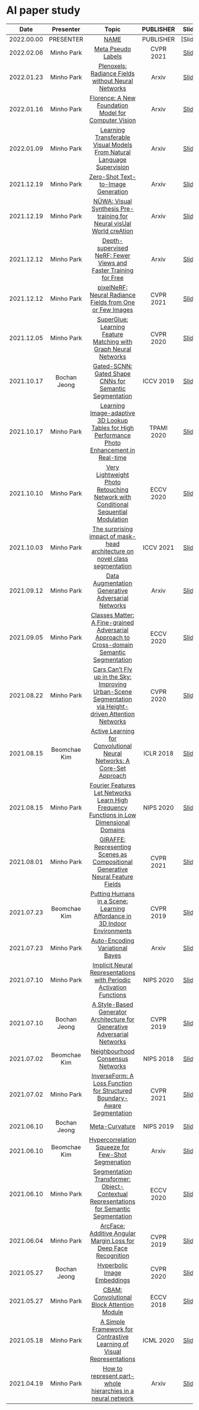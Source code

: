 # AI paper study

|    Date    |  Presenter   |                                                                     Topic                                                                      | PUBLISHER  |                         Slide                         |
| :--------: | :----------: | :--------------------------------------------------------------------------------------------------------------------------------------------: | :--------: | :---------------------------------------------------: |
| 2022.00.00 |  PRESENTER   |                                                                  [NAME](URL)                                                                   | PUBLISHER  |                        [Slide]                        |
| 2022.02.06 |  Minho Park  |                                             [Meta Pseudo Labels](https://arxiv.org/abs/2003.10580)                                             | CVPR 2021  |      [Slide](slides/Meta%20Pseudo%20Labels.pdf)       |
| 2022.01.23 |  Minho Park  |                             [Plenoxels: Radiance Fields without Neural Networks](https://arxiv.org/abs/2112.05131)                             |   Arxiv    |             [Slide](slides/Plenoxels.pdf)             |
| 2022.01.16 |  Minho Park  |                            [Florence: A New Foundation Model for Computer Vision](https://arxiv.org/abs/2111.11432)                            |   Arxiv    |             [Slide](slides/Florence.pdf)              |
| 2022.01.09 |  Minho Park  |                   [Learning Transferable Visual Models From Natural Language Supervision](https://arxiv.org/abs/2103.00020)                    |   Arxiv    |               [Slide](slides/CLIP.pdf)                |
| 2021.12.19 |  Minho Park  |                                     [Zero-Shot Text-to-Image Generation](https://arxiv.org/abs/2102.12092)                                     |   Arxiv    |              [Slide](slides/DALL-E.pdf)               |
| 2021.12.19 |  Minho Park  |                    [NÜWA: Visual Synthesis Pre-training for Neural visUal World creAtion](https://arxiv.org/abs/2111.12417)                    |   Arxiv    |               [Slide](slides/NUWA.pdf)                |
| 2021.12.12 |  Minho Park  |                      [Depth-supervised NeRF: Fewer Views and Faster Training for Free](https://arxiv.org/abs/2107.02791)                       |   Arxiv    |    [Slide](slides/NeRF%20with%20few%20images.pdf)     |
| 2021.12.12 |  Minho Park  |                          [pixelNeRF: Neural Radiance Fields from One or Few Images](https://arxiv.org/abs/2012.02190)                          | CVPR 2021  |    [Slide](slides/NeRF%20with%20few%20images.pdf)     |
| 2021.12.05 |  Minho Park  |                      [SuperGlue: Learning Feature Matching with Graph Neural Networks](https://arxiv.org/abs/1911.11763)                       | CVPR 2020  |        [Slide](slides\SuperGlue_MinhoPark.pdf)        |
| 2021.10.17 | Bochan Jeong |                           [Gated-SCNN: Gated Shape CNNs for Semantic Segmentation](https://arxiv.org/abs/1907.05740)                           | ICCV 2019  |            [Slide](slides/Gated-SCNN.pdf)             |
| 2021.10.17 |  Minho Park  |        [Learning Image-adaptive 3D Lookup Tables for High Performance Photo Enhancement in Real-time](https://arxiv.org/abs/2009.14468)        | TPAMI 2020 |      [Slide](slides/211013_Photo_Retouching.pdf)      |
| 2021.10.10 |  Minho Park  |              [Very Lightweight Photo Retouching Network with Conditional Sequential Modulation](https://arxiv.org/abs/2104.06279)              | ECCV 2020  |      [Slide](slides/211013_Photo_Retouching.pdf)      |
| 2021.10.03 |  Minho Park  |                [The surprising impact of mask-head architecture on novel class segmentation](https://arxiv.org/abs/2104.00613)                 | ICCV 2021  |             [Slide](slides/Deep-MAC.pdf)              |
| 2021.09.12 |  Minho Park  |                             [Data Augmentation Generative Adversarial Networks](https://arxiv.org/abs/1711.04340)                              |   Arxiv    |               [Slide](slides/DAGAN.pdf)               |
| 2021.09.05 |  Minho Park  |         [Classes Matter: A Fine-grained Adversarial Approach to Cross-domain Semantic Segmentation](https://arxiv.org/abs/2007.09222)          | ECCV 2020  |           [Slide](slides/ClassesMatter.pdf)           |
| 2021.08.22 |  Minho Park  |   [Cars Can’t Fly up in the Sky: Improving Urban-Scene Segmentation via Height-driven Attention Networks](https://arxiv.org/abs/2003.05128)    | CVPR 2020  |               [Slide](slides/HANet.pdf)               |
| 2021.08.15 | Beomchae Kim |                   [Active Learning for Convolutional Neural Networks: A Core-Set Approach](https://arxiv.org/abs/1708.00489)                   | ICLR 2018  | [Slide](slides/[바스젠바이오]_20210815세미나_BCK.pdf) |
| 2021.08.15 |  Minho Park  |          [Fourier Features Let Networks Learn High Frequency Functions in Low Dimensional Domains](https://arxiv.org/abs/2006.10739)           | NIPS 2020  |      [Slide](slides/Fourier_Feature_Network.pdf)      |
| 2021.08.01 |  Minho Park  |               [GIRAFFE: Representing Scenes as Compositional Generative Neural Feature Fields](https://arxiv.org/abs/2011.12100)               | CVPR 2021  |     [Slide](slides/210802_GIRAFFE_MinhoPark.pdf)      |
| 2021.07.23 | Beomchae Kim |                  [Putting Humans in a Scene: Learning Affordance in 3D Indoor Environments](https://arxiv.org/abs/1903.05690)                  | CVPR 2019  | [Slide](slides/[바스젠바이오]_20210714세미나_BCK.pdf) |
| 2021.07.23 |  Minho Park  |                                       [Auto-Encoding Variational Bayes](https://arxiv.org/abs/1312.6114)                                       |   Arxiv    |                [Slide](slides/VAE.pdf)                |
| 2021.07.10 |  Minho Park  |                     [Implicit Neural Representations with Periodic Activation Functions](https://arxiv.org/abs/2006.09661)                     | NIPS 2020  |               [Slide](slides/SIREN.pdf)               |
| 2021.07.10 | Bochan Jeong |                  [A Style-Based Generator Architecture for Generative Adversarial Networks](https://arxiv.org/abs/1812.04948)                  | CVPR 2019  |             [Slide](slides/stylegan.pdf)              |
| 2021.07.02 | Beomchae Kim |                                      [Neighbourhood Consensus Networks](https://arxiv.org/abs/1810.10510)                                      | NIPS 2018  |       [Slide](slides/BGB_20210624_Seminar.pdf)        |
| 2021.07.02 |  Minho Park  |                [InverseForm: A Loss Function for Structured Boundary-Aware Segmentation](https://arxiv.org/pdf/2104.02745.pdf)                 | CVPR 2021  |          [Slide](slides/InverseForm.md.pdf)           |
| 2021.06.10 | Bochan Jeong |                                               [Meta-Curvature](https://arxiv.org/abs/1902.03356)                                               | NIPS 2019  |          [Slide](slides/meta_curvature.pdf)           |
| 2021.06.10 | Beomchae Kim |                             [Hypercorrelation Squeeze for Few-Shot Segmenation](https://arxiv.org/abs/2104.01538)                              |   Arxiv    |       [Slide](slides/BGB_20210610_Seminar.pdf)        |
| 2021.06.10 |  Minho Park  |           [Segmentation Transformer: Object-Contextual Representations for Semantic Segmentation](https://arxiv.org/abs/1909.11065)            | ECCV 2020  |                [Slide](slides/OCR.pdf)                |
| 2021.06.04 |  Minho Park  |                      [ArcFace: Additive Angular Margin Loss for Deep Face Recognition](https://arxiv.org/abs/1801.07698)                       | CVPR 2019  |              [Slide](slides/ArcFace.pdf)              |
| 2021.05.27 | Bochan Jeong | [Hyperbolic Image Embeddings](https://openaccess.thecvf.com/content_CVPR_2020/papers/Khrulkov_Hyperbolic_Image_Embeddings_CVPR_2020_paper.pdf) | CVPR 2020  |       [Slide](slides/hyperbolic_embedding.pdf)        |
| 2021.05.27 |  Minho Park  |                                 [CBAM: Convolutional Block Attention Module](https://arxiv.org/abs/1807.06521)                                 | ECCV 2018  |               [Slide](slides/CBAM.pdf)                |
| 2021.05.18 |  Minho Park  |                   [A Simple Framework for Contrastive Learning of Visual Representations](https://arxiv.org/abs/2002.05709)                    | ICML 2020  |              [Slide](slides/SimCLR.pdf)               |
| 2021.04.19 |  Minho Park  |                        [How to represent part-whole hierarchies in a neural network](https://arxiv.org/abs/2102.12627)                         |   Arxiv    |               [Slide](slides/GLOM.pdf)                |
